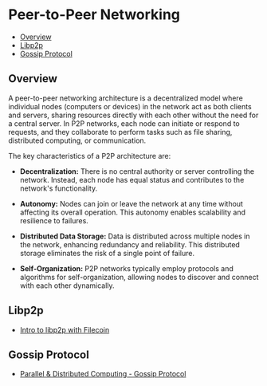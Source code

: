 # Peer-to-Peer Networking

* [Overview](#overview)
* [Libp2p](#libp2p)
* [Gossip Protocol](#gossip-protocol)

## Overview

A peer-to-peer networking architecture is a decentralized model where individual nodes (computers or devices) in the network act as both clients and servers, sharing resources directly with each other without the need for a central server. In P2P networks, each node can initiate or respond to requests, and they collaborate to perform tasks such as file sharing, distributed computing, or communication.

The key characteristics of a P2P architecture are:

* **Decentralization:** There is no central authority or server controlling the network. Instead, each node has equal status and contributes to the network's functionality.

* **Autonomy:** Nodes can join or leave the network at any time without affecting its overall operation. This autonomy enables scalability and resilience to failures.

* **Distributed Data Storage:** Data is distributed across multiple nodes in the network, enhancing redundancy and reliability. This distributed storage eliminates the risk of a single point of failure.

* **Self-Organization:** P2P networks typically employ protocols and algorithms for self-organization, allowing nodes to discover and connect with each other dynamically.

## Libp2p

* [Intro to libp2p with Filecoin](https://www.youtube.com/watch?v=7OZLImVRvro)

## Gossip Protocol

* [Parallel & Distributed Computing - Gossip Protocol](https://www.youtube.com/watch?v=qJpPjzg44R8)